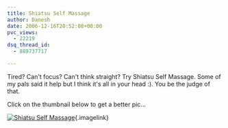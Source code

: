 ```yaml
---
title: Shiatsu Self Massage
author: Danesh
date: 2006-12-16T20:52:08+00:00
pvc_views:
  - 22219
dsq_thread_id:
  - 889737717

---
```

Tired? Can't focus? Can't think straight? Try Shiatsu Self Massage. Some of my pals said it help but I think it's all in your head :). You be the judge of that.

Click on the thumbnail below to get a better pic...

[<img alt="Shiatsu Self Massage" id="image11" src="/techblog/wp-content/uploads/2006/12/shiatsu-self-massage.thumbnail.jpg" />][1]{.imagelink}

 [1]: /techblog/wp-content/uploads/2006/12/shiatsu-self-massage.jpg "Shiatsu Self Massage"